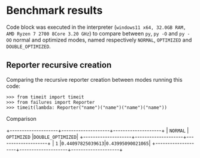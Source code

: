 # Benchmark results
Code block was executed in the interpreter (``windows11 x64, 32.0GB RAM, AMD Ryzen 7 2700 8Core 3.20 GHz``) to compare 
between ``py``, ``py -O`` and ``py -OO`` normal and optimized modes, named respectively ``NORMAL``, ``OPTIMIZED`` and 
``DOUBLE_OPTIMIZED``.

## Reporter recursive creation
Comparing the recursive reporter creation between modes running this code:
````pycon
>>> from timeit import timeit
>>> from failures import Reporter
>>> timeit(lambda: Reporter("name")("name")("name")("name"))
````

Comparison

+--------------------+--------------------+--------------------+
|     ``NORMAL``     |    ``OPTIMIZED``   |``DOUBLE_OPTIMIZED``|
+--------------------+--------------------+--------------------+
|       ``1``        |``0.44097825039613``|``0.43995090021065``|
+--------------------+--------------------+--------------------+
